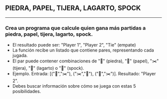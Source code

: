 ## PIEDRA, PAPEL, TIJERA, LAGARTO, SPOCK

***

### Crea un programa que calcule quien gana más partidas a piedra, papel, tijera, lagarto, spock.

- El resultado puede ser: "Player 1", "Player 2", "Tie" (empate)
- La función recibe un listado que contiene pares, representando cada jugada.
- El par puede contener combinaciones de "🗿" (piedra), "📄" (papel), "✂️" (tijera), "🦎" (lagarto) o "🖖" (spock).
- Ejemplo. Entrada: [("🗿","✂️"), ("✂️","🗿"), ("📄","✂️")]. Resultado: "Player 2".
- Debes buscar información sobre cómo se juega con estas 5 posibilidades.